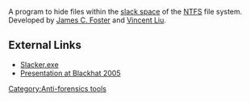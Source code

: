 A program to hide files within the [slack space](slack_space "wikilink")
of the [NTFS](NTFS "wikilink") file system. Developed by [James C.
Foster](James_C._Foster "wikilink") and [Vincent
Liu](Vincent_Liu "wikilink").

## External Links

- [Slacker.exe](http://metasploit.com/data/antiforensics/slacker.exe)
- [Presentation at Blackhat
  2005](http://www.blackhat.com/presentations/bh-usa-05/bh-us-05-foster-liu-update.pdf)

[Category:Anti-forensics
tools](Category:Anti-forensics_tools "wikilink")